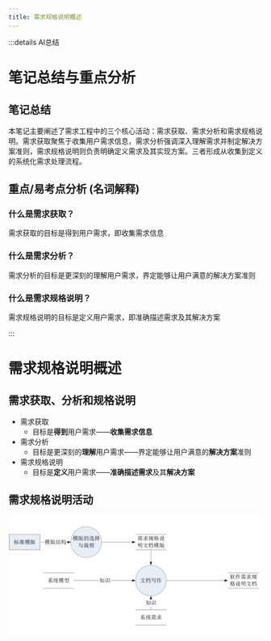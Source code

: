 ```yaml
---
title: 需求规格说明概述
---
```


:::details AI总结



# 笔记总结与重点分析
## 笔记总结
本笔记主要阐述了需求工程中的三个核心活动：需求获取、需求分析和需求规格说明。需求获取聚焦于收集用户需求信息，需求分析强调深入理解需求并制定解决方案准则，需求规格说明则负责明确定义需求及其实现方案。三者形成从收集到定义的系统化需求处理流程。

## 重点/易考点分析 (名词解释)

### 什么是需求获取？
需求获取的目标是得到用户需求，即收集需求信息

### 什么是需求分析？
需求分析的目标是更深刻的理解用户需求，界定能够让用户满意的解决方案准则

### 什么是需求规格说明？
需求规格说明的目标是定义用户需求，即准确描述需求及其解决方案

:::



# 需求规格说明概述

## 需求获取、分析和规格说明

- 需求获取
  - 目标是**得到**用户需求——**收集需求信息**
- 需求分析
  - 目标是更深刻的**理解**用户需求——界定能够让用户满意的**解决方案**准则
- 需求规格说明
  - 目标是**定义**用户需求——**准确描述需求**及其**解决方案**

## 需求规格说明活动

![需求规格说明活动](imgs/QQ_1745204641849.png)
